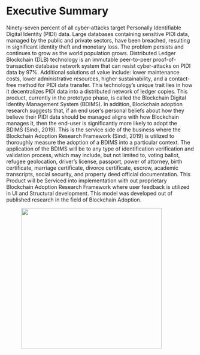 # Executive Summary

Ninety-seven percent of all cyber-attacks target Personally Identifiable Digital Identity (PIDI) data. Large databases containing sensitive PIDI data, managed by the public and private sectors, have been breached, resulting in significant identity theft and monetary loss. The problem persists and continues to grow as the world population grows. Distributed Ledger Blockchain (DLB) technology is an immutable peer-to-peer proof-of-transaction database network system that can resist cyber-attacks on PIDI data by 97%. Additional solutions of value include: lower maintenance costs, lower administrative resources, higher sustainability, and a contact-free method for PIDI data transfer. This technology’s unique trait lies in how it decentralizes PIDI data into a distributed network of ledger copies. This product, currently in the prototype phase, is called the Blockchain Digital Identity Management System (BDIMS). In addition, Blockchain adoption research suggests that, if an end user’s personal beliefs about how they believe their PIDI data should be managed aligns with how Blockchain manages it, then the end-user is significantly more likely to adopt the BDIMS (Sindi, 2019). This is the service side of the business where the Blockchain Adoption Research Framework (Sindi, 2019) is utilized to thoroughly measure the adoption of a BDIMS into a particular context. The application of the BDIMS will be to any type of identification verification and validation process, which may include, but not limited to, voting ballot, refugee geolocation, driver’s license, passport, power of attorney, birth certificate, marriage certificate, divorce certificate, escrow, academic transcripts, social security, and property deed official documentation. This Product will be Serviced into implementation with out proprietary Blockchain Adoption Research Framework where user feedback is utilized in UI and Structural development. This model was developed out of published research in the field of Blockchain Adoption.&#x20;

<figure><img src="../../.gitbook/assets/Screenshot 2024-08-24 at 12.42.43 PM.png" alt="" width="375"><figcaption></figcaption></figure>

